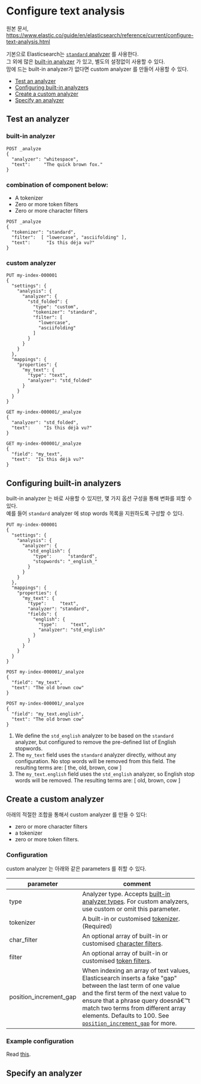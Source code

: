 # Configure text analysis
원본 문서, https://www.elastic.co/guide/en/elasticsearch/reference/current/configure-text-analysis.html

기본으로 Elasticsearch는 [`standard` analyzer][1] 를 사용한다.  
그 외에 많은 [built-in analyzer][2] 가 있고, 별도의 설정없이 사용할 수 있다.  
맘에 드는 built-in analyzer가 없다면 custom analyzer 를 만들어 사용할 수 있다.  

- [Test an analyzer](#test-an-analyzer)
- [Configuring built-in analyzers](#configuring-built-in-analyzers)
- [Create a custom analyzer](#create-a-custom-analyzer)
- [Specify an analyzer](#specify-an-analyzer)

## Test an analyzer

### built-in analyzer
```
POST _analyze
{
  "analyzer": "whitespace",
  "text":     "The quick brown fox."
}
```

### combination of component below:
- A tokenizer
- Zero or more token filters
- Zero or more character filters

```
POST _analyze
{
  "tokenizer": "standard",
  "filter":  [ "lowercase", "asciifolding" ],
  "text":      "Is this déja vu?"
}
```

### custom analyzer 
```
PUT my-index-000001
{
  "settings": {
    "analysis": {
      "analyzer": {
        "std_folded": { 
          "type": "custom",
          "tokenizer": "standard",
          "filter": [
            "lowercase",
            "asciifolding"
          ]
        }
      }
    }
  },
  "mappings": {
    "properties": {
      "my_text": {
        "type": "text",
        "analyzer": "std_folded" 
      }
    }
  }
}

GET my-index-000001/_analyze 
{
  "analyzer": "std_folded", 
  "text":     "Is this déjà vu?"
}

GET my-index-000001/_analyze 
{
  "field": "my_text", 
  "text":  "Is this déjà vu?"
}
```

## Configuring built-in analyzers
built-in analyzer 는 바로 사용할 수 있지만, 몇 가지 옵션 구성을 통해 변화를 꾀할 수 있다.  
예를 들어 `standard` analyzer 에 stop words 목록을 지원하도록 구성할 수 있다.  

```
PUT my-index-000001
{
  "settings": {
    "analysis": {
      "analyzer": {
        "std_english": { 
          "type":      "standard",
          "stopwords": "_english_"
        }
      }
    }
  },
  "mappings": {
    "properties": {
      "my_text": {
        "type":     "text",
        "analyzer": "standard", 
        "fields": {
          "english": {
            "type":     "text",
            "analyzer": "std_english" 
          }
        }
      }
    }
  }
}

POST my-index-000001/_analyze
{
  "field": "my_text", 
  "text": "The old brown cow"
}

POST my-index-000001/_analyze
{
  "field": "my_text.english", 
  "text": "The old brown cow"
}
```

1. We define the `std_english` analyzer to be based on the `standard` analyzer, but configured to remove the pre-defined list of English stopwords.
2. The `my_text` field uses the `standard` analyzer directly, without any configuration. No stop words will be removed from this field. The resulting terms are: [ the, old, brown, cow ]
3. The `my_text.english` field uses the `std_english` analyzer, so English stop words will be removed. The resulting terms are: [ old, brown, cow ]


## Create a custom analyzer
아래의 적절한 조합을 통해서 custom analyzer 를 만들 수 있다:  

- zero or more character filters
- a tokenizer
- zero or more token filters.

### Configuration
custom analyzer 는 아래와 같은 parameters 를 취할 수 있다.

| parameter              | comment                                                           |
|------------------------|-------------------------------------------------------------------|
| type                   | Analyzer type. Accepts [built-in analyzer types][2]. For custom analyzers, use custom or omit this parameter.  |
| tokenizer              | A built-in or customised [tokenizer][3]. (Required)           |
| char_filter            | An optional array of built-in or customised [character filters][4].  |
| filter                 | An optional array of built-in or customised [token filters][5].  |
| position_increment_gap | When indexing an array of text values, Elasticsearch inserts a fake "gap" between the last term of one value and the first term of the next value to ensure that a phrase query doesnâ€™t match two terms from different array elements. Defaults to 100. See [`position_increment_gap`][6] for more.  |

### Example configuration
Read [this][7].

## Specify an analyzer




[1]: https://www.elastic.co/guide/en/elasticsearch/reference/current/analysis-standard-analyzer.html "Standard analyzer"
[2]: https://www.elastic.co/guide/en/elasticsearch/reference/current/analysis-analyzers.html "Built-in analyzer reference"
[3]: https://www.elastic.co/guide/en/elasticsearch/reference/current/analysis-tokenizers.html "Tokenizer reference"
[4]: https://www.elastic.co/guide/en/elasticsearch/reference/current/analysis-charfilters.html "Character filters reference"
[5]: https://www.elastic.co/guide/en/elasticsearch/reference/current/analysis-tokenfilters.html "Token filter reference"
[6]: https://www.elastic.co/guide/en/elasticsearch/reference/current/position-increment-gap.html "Mapping Parameters >> position_increment_gap"
[7]: https://www.elastic.co/guide/en/elasticsearch/reference/current/analysis-custom-analyzer.html#_example_configuration